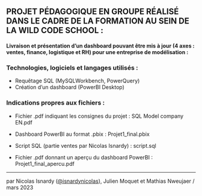 ## PROJET PÉDAGOGIQUE EN GROUPE RÉALISÉ DANS LE CADRE DE LA FORMATION AU SEIN DE LA WILD CODE SCHOOL : 
#### Livraison et présentation d’un dashboard pouvant être mis à jour  (4 axes : ventes, finance, logistique et RH) pour une entreprise de modélisation :
### Technologies, logiciels et langages utilisés : 
- Requêtage SQL (MySQLWorkbench, PowerQuery)
- Création d’un dashboard (PowerBI Desktop)

### Indications propres aux fichiers : 
- Fichier .pdf indiquant les consignes du projet : SQL Model company EN.pdf

- Dashboard PowerBI au format .pbix : Projet1_final.pbix

- Script SQL (partie ventes par Nicolas Isnardy) : script.sql 

- Fichier .pdf donnant un aperçu du dashboard PowerBI : Projet1_final_apercu.pdf


-------------------------------------------
par Nicolas Isnardy ([@isnardynicolas](https://github.com/isnardynicolas)), Julien Moquet et Mathias Nweujaer / mars 2023

